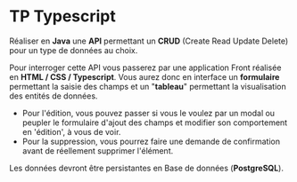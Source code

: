 # TP Typescript

Réaliser en **Java** une **API** permettant un **CRUD** (Create Read Update Delete) pour un type de données au choix.

Pour interroger cette API vous passerez par une application Front réalisée en **HTML / CSS / Typescript**. Vous aurez donc en interface un **formulaire** permettant la saisie des champs et un "**tableau**" permettant la visualisation des entités de données. 
 
- Pour l'édition, vous pouvez passer si vous le voulez par un modal ou peupler le formulaire d'ajout des champs et modifier son comportement en 'édition', à vous de voir.
- Pour la suppression, vous pourrez faire une demande de confirmation avant de réellement supprimer l'élément.

Les données devront être persistantes en Base de données (**PostgreSQL**).